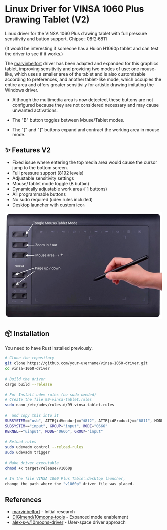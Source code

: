  
# Linux Driver for VINSA 1060 Plus Drawing Tablet (V2)

Linux driver for the VINSA 1060 Plus drawing tablet with full pressure sensitivity and button support. Chipset: 08f2:6811

(It would be interesting if someone has a Huion H1060p tablet and can test the driver to see if it works.)

The [marvinbelfort](https://github.com/marvinbelfort/mx002_linux_driver) driver has been adapted and expanded for this graphics tablet, improving sensitivity and providing two modes of use: one mouse-like, which uses a smaller area of ​​the tablet and is also customizable according to preferences, and another tablet-like mode, which occupies the entire area and offers greater sensitivity for artistic drawing imitating the Windows driver.
- Although the multimedia area is now detected, these buttons are not configured because they are not considered necessary and may cause unwanted activations.

- The "B" button toggles between Mouse/Tablet modes.
- The "[" and "]" buttons expand and contract the working area in mouse mode.

## ✨ Features V2
-  Fixed issue where entering the top media area would cause the cursor jump to the bottom screen.
-  Full pressure support (8192 levels)
-  Adjustable sensitivity settings
-  Mouse/Tablet mode toggle (B button)
-  Dynamically adjustable work area ([ ] buttons)
-  All programmable buttons
-  No sudo required (udev rules included)
-  Desktop launcher with custom icon

![Buttons help](https://github.com/feveal/Tablet-VINSA-1060-Plus-Linux-Driver/blob/main/driver/launcher/help/v1060p.png)

## 📦 Installation
You need to have Rust installed previously.

```bash
# Clone the repository
git clone https://github.com/your-username/vinsa-1060-driver.git
cd vinsa-1060-driver

# Build the driver
cargo build --release

# For Install udev rules (no sudo needed)
# Create the file 99-vinsa-tablet.rules
sudo nano /etc/udev/rules.d/99-vinsa-tablet.rules

#  and copy this into it
SUBSYSTEM=="usb", ATTR{idVendor}=="08f2", ATTR{idProduct}=="6811", MODE="0666"
SUBSYSTEM=="input", GROUP="input", MODE="0666"
KERNEL=="uinput", MODE="0666", GROUP="input"

# Reload rules
sudo udevadm control --reload-rules
sudo udevadm trigger

# Make driver executable
chmod +x target/release/v1060p

# In the file VINSA 1060 Plus Tablet.desktop launcher,
change the path where the "v1060p" driver file was placed.
```


## References
- [marvinbelfort](https://github.com/marvinbelfort) - Initial research
- [DIGImend/10moons-tools](https://github.com/DIGImend/10moons-tools) - Expanded mode enablement
- [alex-s-v/10moons-driver](https://github.com/alex-s-v/10moons-driver) - User-space driver approach
